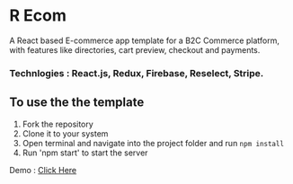 # R Ecom

<p>A React based E-commerce app template for a B2C Commerce platform, with features like directories, cart preview, checkout and payments. </p>

### Technlogies : React.js, Redux, Firebase, Reselect, Stripe.

## To use the the template
1. Fork the repository
2. Clone it to your system
3. Open terminal and navigate into the project folder and run `npm install`
4. Run 'npm start' to start the server

Demo : <a href="http://r-ecom.herokuapp.com/">Click Here</a>
